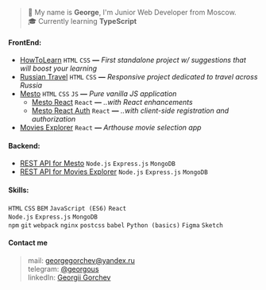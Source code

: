 > 👋 My name is **George**, I'm Junior Web Developer from Moscow.\
> 🎓 Currently learning **TypeScript**

#### FrontEnd:
* [HowToLearn](https://github.com/GeoGeorgeous/how-to-learn) `HTML` `CSS` **—** *First standalone project w/ suggestions that will boost your learning*
* [Russian Travel](https://github.com/GeoGeorgeous/russian-travel) `HTML` `CSS` **—** *Responsive project dedicated to travel across Russia*
* [Mesto](https://github.com/GeoGeorgeous/mesto) `HTML` `CSS` `JS` **—** *Pure vanilla JS application*
	- [Mesto React](https://github.com/GeoGeorgeous/mesto-react) `React` **—** *..with React enhancements*
	- [Mesto React Auth](https://github.com/GeoGeorgeous/react-mesto-auth) `React` **—** *..with client-side registration and authorization*
* [Movies Explorer](https://github.com/GeoGeorgeous/movies-explorer-frontend) `React` **—** *Arthouse movie selection app*

#### Backend:
* [REST API for Mesto](https://github.com/GeoGeorgeous/express-mesto) `Node.js` `Express.js` `MongoDB`
* [REST API for Movies Explorer](https://github.com/GeoGeorgeous/movies-explorer-api) `Node.js` `Express.js` `MongoDB`

#### Skills:
`HTML` `CSS` `BEM` `JavaScript (ES6)` `React`\
`Node.js` `Express.js` `MongoDB`\
`npm` `git` `webpack` `nginx` `postcss` `babel`
`Python (basics)` `Figma` `Sketch`

#### Contact me
> mail: georgegorchev@yandex.ru\
> telegram: [@georgous](https://t.me/georgous)\
> linkedIn: [Georgii Gorchev](https://www.linkedin.com/in/georgii-gorchev-605320213/)
